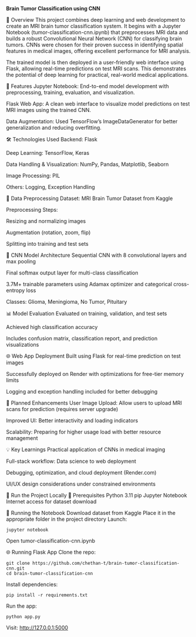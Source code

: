 **Brain Tumor Classification using CNN**

🧠 Overview
This project combines deep learning and web development to create an MRI brain tumor classification system. It begins with a Jupyter Notebook (tumor-classification-cnn.ipynb) that preprocesses MRI data and builds a robust Convolutional Neural Network (CNN) for classifying brain tumors. CNNs were chosen for their proven success in identifying spatial features in medical images, offering excellent performance for MRI analysis.

The trained model is then deployed in a user-friendly web interface using Flask, allowing real-time predictions on test MRI scans. This demonstrates the potential of deep learning for practical, real-world medical applications.

🚀 Features
Jupyter Notebook: End-to-end model development with preprocessing, training, evaluation, and visualization.

Flask Web App: A clean web interface to visualize model predictions on test MRI images using the trained CNN.

Data Augmentation: Used TensorFlow’s ImageDataGenerator for better generalization and reducing overfitting.

🛠 Technologies Used
Backend: Flask

Deep Learning: TensorFlow, Keras

Data Handling & Visualization: NumPy, Pandas, Matplotlib, Seaborn

Image Processing: PIL

Others: Logging, Exception Handling

🧹 Data Preprocessing
Dataset: MRI Brain Tumor Dataset from Kaggle

Preprocessing Steps:

Resizing and normalizing images

Augmentation (rotation, zoom, flip)

Splitting into training and test sets

🧠 CNN Model Architecture
Sequential CNN with 8 convolutional layers and max pooling

Final softmax output layer for multi-class classification

3.7M+ trainable parameters using Adamax optimizer and categorical cross-entropy loss

Classes: Glioma, Meningioma, No Tumor, Pituitary

📊 Model Evaluation
Evaluated on training, validation, and test sets

Achieved high classification accuracy

Includes confusion matrix, classification report, and prediction visualizations

🌐 Web App Deployment
Built using Flask for real-time prediction on test images

Successfully deployed on Render with optimizations for free-tier memory limits

Logging and exception handling included for better debugging

🔄 Planned Enhancements
User Image Upload: Allow users to upload MRI scans for prediction (requires server upgrade)

Improved UI: Better interactivity and loading indicators

Scalability: Preparing for higher usage load with better resource management

💡 Key Learnings
Practical application of CNNs in medical imaging

Full-stack workflow: Data science to web deployment

Debugging, optimization, and cloud deployment (Render.com)

UI/UX design considerations under constrained environments

🧪 Run the Project Locally
🔧 Prerequisites
    Python 3.11
    pip
    Jupyter Notebook
    Internet access for dataset download

📓 Running the Notebook
    Download dataset from Kaggle
    Place it in the appropriate folder in the project directory
 Launch:

    jupyter notebook
 Open tumor-classification-cnn.ipynb

🌐 Running Flask App
  Clone the repo:

    git clone https://github.com/chethan-t/brain-tumor-classification-cnn.git
    cd brain-tumor-classification-cnn
Install dependencies:

    pip install -r requirements.txt
Run the app:

    python app.py
Visit: http://127.0.0.1:5000

